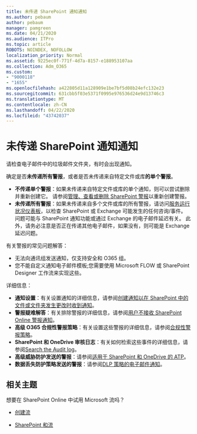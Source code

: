 ```yaml
---
title: 未传递 SharePoint 通知通知
ms.author: pebaum
author: pebaum
manager: pamgreen
ms.date: 04/21/2020
ms.audience: ITPro
ms.topic: article
ROBOTS: NOINDEX, NOFOLLOW
localization_priority: Normal
ms.assetid: 9225ec0f-771f-4d7a-8157-e188953107aa
ms.collection: Adm_O365
ms.custom:
- "9000118"
- "1655"
ms.openlocfilehash: a422805d11a128909e1be7bf5d08b24efc132e23
ms.sourcegitcommit: 631cbb5f03e5371f0995e976536d24e9d13746c3
ms.translationtype: MT
ms.contentlocale: zh-CN
ms.lasthandoff: 04/22/2020
ms.locfileid: "43742037"
---
```

# <a name="sharepoint-alert-notifications-not-delivered"></a>未传递 SharePoint 通知通知

请检查电子邮件中的垃圾邮件文件夹，有时会出现通知。

确定是否**未传递所有警报**，或者是否未传递来自特定文件或库**的单个警报**。

- **不传递单个警报**：如果未传递来自特定文件或库的单个通知，则可以尝试删除并重新创建它。 请参阅[管理、查看或删除 SharePoint 警报](https://support.office.com/article/manage-view-or-delete-sharepoint-alerts-99dfb19c-9a90-4a8c-aba1-aa8c8afb0de2)以重新创建警报。
- **未传递所有警报**：如果未传递来自多个文件或库的所有警报，请访问[服务运行状况仪表板](https://admin.microsoft.com/AdminPortal/Home#/servicehealth)，以检查 SharePoint 或 Exchange 可能发生的任何咨询/事件。 问题可能与 SharePoint 通知功能或通过 Exchange 的电子邮件延迟有关。 此外，请务必注意是否正在传递其他电子邮件，如果没有，则可能是 Exchange 延迟问题。

有关警报的常见问题解答：

- 无法向通讯组发送通知，仅支持安全和 O365 组。
- 您不能自定义通知电子邮件模板;您需要使用 Microsoft FLOW 或 SharePoint Designer 工作流来实现这些。

详细信息：

- **通知设置**：有关设置通知的详细信息，请参阅[创建通知以在 SharePoint 中的文件或文件夹发生更改时收到通知](https://support.office.com/article/create-an-alert-to-get-notified-when-a-file-or-folder-changes-in-sharepoint-e5a79e7b-a146-46da-a9ef-d65409ba8918)。
- **警报疑难解答**：有关排除警报的详细信息，请参阅[用户不接收 SharePoint Online 警报通知](https://docs.microsoft.com/sharepoint/support/sites/no-alert-notifications)。
- **高级 O365 合规性警报策略**：有关设置这些警报的详细信息，请参阅[合规性警报策略](https://docs.microsoft.com/office365/securitycompliance/alert-policies)。
- **SharePoint 和 OneDrive 审核日志**：有关如何检索这些事件的详细信息，请参阅[Search the Audit log](https://docs.microsoft.com/office365/securitycompliance/search-the-audit-log-in-security-and-compliance#search-the-audit-log)。
- **高级威胁防护发送的警报**：请参阅[适用于 SharePoint 和 OneDrive 的 ATP](https://docs.microsoft.com/office365/securitycompliance/atp-for-spo-odb-and-teams)。
- **数据丢失防护策略发送的警报**：请参阅[DLP 策略的电子邮件通知](https://docs.microsoft.com/office365/securitycompliance/use-notifications-and-policy-tips)。

## <a name="related-topics"></a>相关主题

想要在 SharePoint Online 中试用 Microsoft 流吗？

- [创建流](https://support.office.com/article/a9c3e03b-0654-46af-a254-20252e580d01)

- [SharePoint 和流](https://flow.microsoft.com//blog/sharepoint-and-flow/)
